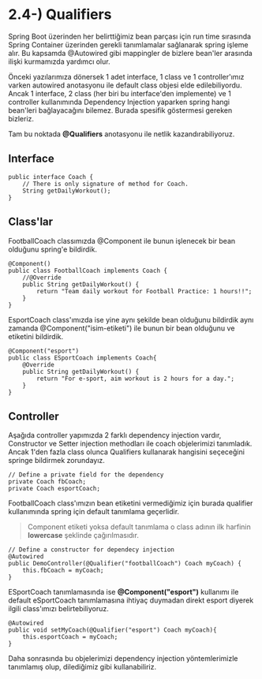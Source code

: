 # 2.4-) Qualifiers

Spring Boot üzerinden her belirttiğimiz bean parçası için run time sırasında Spring Container üzerinden gerekli tanımlamalar sağlanarak spring işleme alır. Bu kapsamda @Autowired gibi mappingler de bizlere bean'ler arasında ilişki kurmamızda yardımcı olur.

Önceki yazılarımıza dönersek 1 adet interface, 1 class ve 1 controller'ımız varken autowired anotasyonu ile default class objesi elde edilebiliyordu. Ancak 1 interface, 2 class (her biri bu interface'den implemente) ve 1 controller kullanımında Dependency Injection yaparken spring hangi bean'leri bağlayacağını bilemez. Burada spesifik göstermesi gereken bizleriz.

Tam bu noktada **@Qualifiers** anotasyonu ile netlik kazandırabiliyoruz.

## Interface
```
public interface Coach {
    // There is only signature of method for Coach.
    String getDailyWorkout();
}
```

## Class'lar
FootballCoach classımızda @Component ile bunun işlenecek bir bean olduğunu spring'e bildirdik.
```
@Component()
public class FootballCoach implements Coach {
    //@Override
    public String getDailyWorkout() {
        return "Team daily workout for Football Practice: 1 hours!!";
    }
}
```
EsportCoach class'ımızda ise yine aynı şekilde bean olduğunu bildirdik aynı zamanda @Component("isim-etiketi") ile bunun bir bean olduğunu ve etiketini bildirdik.
```
@Component("esport")
public class ESportCoach implements Coach{
    @Override
    public String getDailyWorkout() {
        return "For e-sport, aim workout is 2 hours for a day.";
    }
}
```
## Controller
Aşağıda controller yapımızda 2 farklı dependency injection vardır, Constructor ve Setter injection methodları ile coach objelerimizi tanımladık. Ancak 1'den fazla class olunca Qualifiers kullanarak hangisini seçeceğini springe bildirmek zorundayız.
```
// Define a private field for the dependency
private Coach fbCoach;
private Coach esportCoach;
```
FootballCoach class'ımızın bean etiketini vermediğimiz için burada qualifier kullanımında spring için default tanımlama geçerlidir. 
> Component etiketi yoksa default tanımlama o class adının ilk harfinin **lowercase** şeklinde çağırılmasıdır.
```
// Define a constructor for dependecy injection
@Autowired
public DemoController(@Qualifier("footballCoach") Coach myCoach) {
    this.fbCoach = myCoach;
}
```
ESportCoach tanımlamasında ise **@Component("esport")** kullanımı ile default eSportCoach tanımlamasına ihtiyaç duymadan direkt esport diyerek ilgili class'ımızı belirtebiliyoruz.
```
@Autowired
public void setMyCoach(@Qualifier("esport") Coach myCoach){
    this.esportCoach = myCoach;
}
```

Daha sonrasında bu objelerimizi dependency injection yöntemlerimizle tanımlamış olup, dilediğimiz gibi kullanabiliriz.